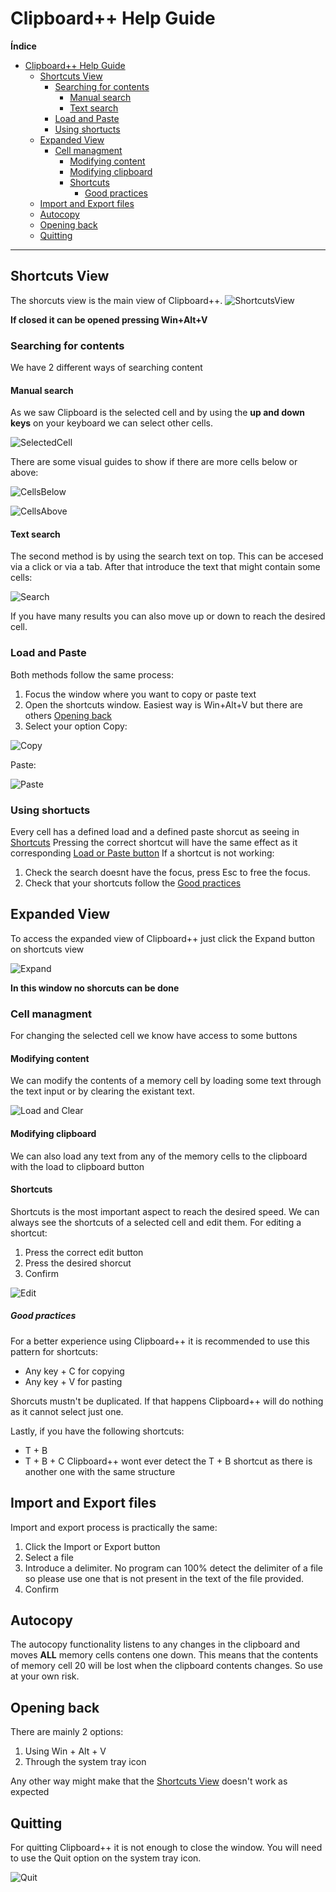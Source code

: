 # Clipboard++ Help Guide

**Índice**
- [Clipboard++ Help Guide](#clipboard-help-guide)
  - [Shortcuts View](#shortcuts-view)
    - [Searching for contents](#searching-for-contents)
      - [Manual search](#manual-search)
      - [Text search](#text-search)
    - [Load and Paste](#load-and-paste)
    - [Using shortucts](#using-shortucts)
  - [Expanded View](#expanded-view)
    - [Cell managment](#cell-managment)
      - [Modifying content](#modifying-content)
      - [Modifying clipboard](#modifying-clipboard)
      - [Shortcuts](#shortcuts)
        - [Good practices](#good-practices)
  - [Import and Export files](#import-and-export-files)
  - [Autocopy](#autocopy)
  - [Opening back](#opening-back)
  - [Quitting](#quitting)

---

## Shortcuts View
The shorcuts view is the main view of Clipboard++. 
![ShortcutsView](./images/en-US/ShortCutsView.png)

**If closed it can be opened pressing Win+Alt+V**

### Searching for contents
We have 2 different ways of searching content
#### Manual search
As we saw Clipboard is the selected cell and by using the **up and down keys** on your keyboard we can select other cells.

![SelectedCell](./images/en-US/Move.gif)

There are some visual guides to show if there are more cells below or above:

![CellsBelow](./images/en-US/CellsBelow.png)

![CellsAbove](./images/en-US/CellsAbove.png)

#### Text search
The second method is by using the search text on top.
This can be accesed via a click or via a tab. After that introduce the text that might contain some cells:

![Search](./images/en-US/Search.gif)

If you have many results you can also move up or down to reach the desired cell.

### Load and Paste
Both methods follow the same process:
 1. Focus the window where you want to copy or paste text
 2. Open the shortcuts window. Easiest way is Win+Alt+V but there are others [Opening back](#opening-back)
 3. Select your option
Copy:

![Copy](./images/en-US/Copy.gif)

Paste:

![Paste](./images/en-US/Paste.gif)

### Using shortucts
Every cell has a defined load and a defined paste shorcut as seeing in [Shortcuts](#shortcuts)
Pressing the correct shortcut will have the same effect as it corresponding [Load or Paste button](#load-and-paste)
If a shortcut is not working:
  1. Check the search doesnt have the focus, press Esc to free the focus.
  2. Check that your shortcuts follow the [Good practices](#good-practices)

## Expanded View
To access the expanded view of Clipboard++ just click the Expand button on shortcuts view

![Expand](./images/en-US/Expand.gif)


**In this window no shorcuts can be done**

### Cell managment
For changing the selected cell we know have access to some buttons

#### Modifying content
We can modify the contents of a memory cell by loading some text through the text input or by clearing the existant text.

![Load and Clear](./images/en-US/Load&Clear.gif)

#### Modifying clipboard
We can also load any text from any of the memory cells to the clipboard with the load to clipboard button

#### Shortcuts

Shortcuts is the most important aspect to reach the desired speed. We can always see the shortcuts of a selected cell and edit them.
For editing a shortcut:
  1. Press the correct edit button
  2. Press the desired shorcut
  3. Confirm
 
![Edit](./images/en-US/Edit.gif)

##### Good practices

For a better experience using Clipboard++ it is recommended to use this pattern for shortcuts: 
  - Any key + C for copying
  - Any key + V for pasting

Shorcuts mustn't be duplicated. If that happens Clipboard++ will do nothing as it cannot select just one.

Lastly, if you have the following shortcuts:
  - T + B
  - T + B + C
Clipboard++ wont ever detect the T + B shortcut as there is another one with the same structure

## Import and Export files
Import and export process is practically the same:
  1. Click the Import or Export button
  2. Select a file
  3. Introduce a delimiter. No program can 100% detect the delimiter of a file so please use one that is not present in the text of the file provided.
  4. Confirm

## Autocopy
The autocopy functionality listens to any changes in the clipboard and moves **ALL** memory cells contens one down. This means that the contents of memory cell 20 will be lost when the clipboard contents changes. So use at your own risk.

## Opening back

There are mainly 2 options:
  1. Using Win + Alt + V
  2. Through the system tray icon

Any other way might make that the [Shortcuts View](#shortcuts-view) doesn't work as expected

## Quitting

For quitting Clipboard++ it is not enough to close the window.
You will need to use the Quit option on the system tray icon.

![Quit](./images/en-US/Quit.gif)
